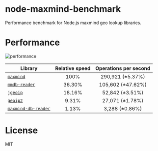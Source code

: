 # node-maxmind-benchmark


Performance benchmark for Node.js maxmind geo lookup libraries.

# Performance

![performance](https://docs.google.com/spreadsheets/d/1ZQvX2nV4NxF3rsnYC06JCbDOhEx33jy3avBnDEcQS3E/pubchart?oid=2131177765&format=image)


|Library|Relative speed|Operations per second|
|-------|:------------:|:-------------------:|
|[`maxmind`](https://github.com/runk/node-maxmind)|100%|290,921 (±5.37%)|
|[`mmdb-reader`](https://github.com/gosquared/mmdb-reader)|36.30%|105,602 (±47.62%)|
|[`jgeoip`](https://github.com/jclo/jgeoip)|18.16%|52,842 (±3.51%)|
|[`geoip2`](https://github.com/davidtsai/node-geoip2)|9.31%|27,071 (±1.78%)|
|[`maxmind-db-reader`](https://github.com/PaddeK/node-maxmind-db)|1.13%|3,288 (±0.86%)|


# License
MIT

